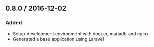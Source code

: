 ##  0.8.0 / 2016-12-02

### Added
* Setup development environment with docker, mariadb and nginx
* Generated a base application using Laravel
